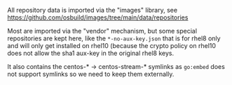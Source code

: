 All repository data is imported via the "images" library, see
https://github.com/osbuild/images/tree/main/data/repositories

Most are imported via the "vendor" mechanism, but some special
repositories are kept here, like the `*-no-aux-key.json` that is for
rhel8 only and will only get installed on rhel10 (because the crypto
policy on rhel10 does not allow the sha1 aux-key in the original
rhel8 keys.

It also contains the centos-* -> centos-stream-* symlinks as
`go:embed` does not support symlinks so we need to keep them
externally.
